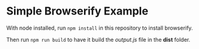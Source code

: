 # Simple Browserify Example

With node installed, run `npm install` in this repository to install browserify.

Then run `npm run build` to have it build the *output.js* file in the **dist** folder.
